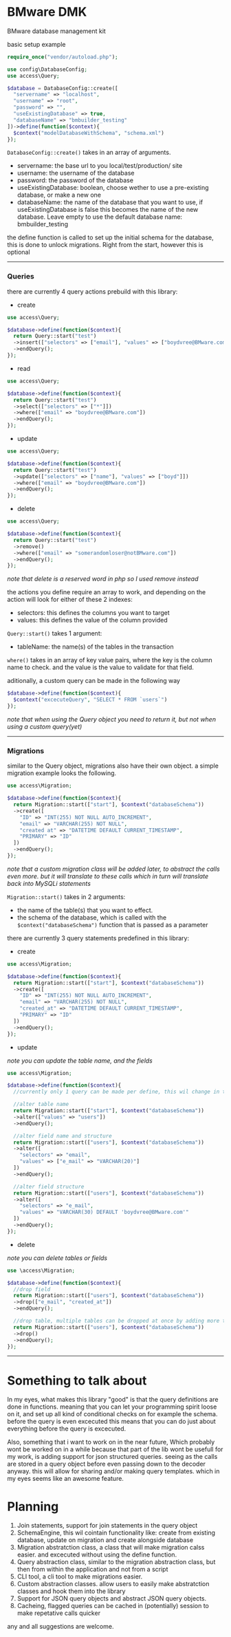 # BMware DMK

BMware database management kit

basic setup example

```PHP
require_once("vendor/autoload.php");

use config\DatabaseConfig;
use access\Query;

$database = DatabaseConfig::create([
  "servername" => "localhost",
  "username" => "root",
  "password" => "",
  "useExistingDatabase" => true,
  "databaseName" => "bmbuilder_testing"
])->define(function($context){
  $context("modelDatabaseWithSchema", "schema.xml")
});
```

`DatabaseConfig::create()` takes in an array of arguments.

- servername: the base url to you local/test/production/ site
- username: the username of the database
- password: the password of the database
- useExistingDatabase: boolean, choose wether to use a pre-existing database, or make a new one
- databaseName: the name of the database that you want to use, if useExistingDatabase is false
  this becomes the name of the new database. Leave empty to use the default database name: bmbuilder_testing

the define function is called to set up the initial schema for the database, this is done to unlock migrations. Right from the start, however this is optional

---

### Queries

there are currently 4 query actions prebuild with this library:

- create

```PHP
use access\Query;

$database->define(function($context){
  return Query::start("test")
  ->insert(["selectors" => ["email"], "values" => ["boydvree@BMware.com"]])
  ->endQuery();
});
```

- read

```PHP
use access\Query;

$database->define(function($context){
  return Query::start("test")
  ->select(["selectors" => ["*"]])
  ->where(["email" => "boydvree@BMware.com"])
  ->endQuery();
});
```

- update

```PHP
use access\Query;

$database->define(function($context){
  return Query::start("test")
  ->update(["selectors" => ["name"], "values" => ["boyd"]])
  ->where(["email" => "boydvree@BMware.com"])
  ->endQuery();
});
```

- delete

```PHP
use access\Query;

$database->define(function($context){
  return Query::start("test")
  ->remove()
  ->where(["email" => "somerandomloser@notBMware.com"])
  ->endQuery();
});
```

_note that delete is a reserved word in php so I used remove instead_

the actions you define require an array to work, and depending on the action
will look for either of these 2 indexes:

- selectors: this defines the columns you want to target
- values: this defines the value of the column provided

`Query::start()` takes 1 argument:

- tableName: the name(s) of the tables in the transaction

`where()` takes in an array of key value pairs, where the key
is the column name to check. and the value is the value to validate for that field.

aditionally, a custom query can be made in the following way

```php
$database->define(function($context){
  $context("excecuteQuery", "SELECT * FROM `users`")
});
```

_note that when using the Query object you need to return it, but not when using a custom query(yet)_

---

### Migrations

similar to the Query object, migrations also have their own object. a simple migration example looks the following.

```php
use access\Migration;

$database->define(function($context){
  return Migration::start(["start"], $context("databaseSchema"))
  ->create([
    "ID" => "INT(255) NOT NULL AUTO_INCREMENT",
    "email" => "VARCHAR(255) NOT NULL",
    "created at" => "DATETIME DEFAULT CURRENT_TIMESTAMP",
    "PRIMARY" => "ID"
  ])
  ->endQuery();
});
```

_note that a custom migration class will be added later, to abstract the calls even more. but it will translate to these calls which in turn will translate back into MySQLi statements_

`Migration::start()` takes in 2 arguments:

- the name of the table(s) that you want to effect.
- the schema of the database, which is called with the `$context("databaseSchema")` function that is passed as a parameter

there are currently 3 query statements predefined in this library:

- create

```php
use access\Migration;

$database->define(function($context){
  return Migration::start(["start"], $context("databaseSchema"))
  ->create([
    "ID" => "INT(255) NOT NULL AUTO_INCREMENT",
    "email" => "VARCHAR(255) NOT NULL",
    "created_at" => "DATETIME DEFAULT CURRENT_TIMESTAMP",
    "PRIMARY" => "ID"
  ])
  ->endQuery();
});
```

- update

_note you can update the table name, and the fields_

```php
use access\Migration;

$database->define(function($context){
  //currently only 1 query can be made per define, this wil change in the future, so remove the statements you dont want to try

  //alter table name
  return Migration::start(["start"], $context("databaseSchema"))
  ->alter(["values" => "users"])
  ->endQuery();

  //alter field name and structure
  return Migration::start(["users"], $context("databaseSchema"))
  ->alter([
    "selectors" => "email",
    "values" => ["e_mail" => "VARCHAR(20)"]
  ])
  ->endQuery();

  //alter field structure
  return Migration::start(["users"], $context("databaseSchema"))
  ->alter([
    "selectors" => "e_mail",
    "values" => "VARCHAR(30) DEFAULT 'boydvree@BMware.com'"
  ])
  ->endQuery();
});
```

- delete

_note you can delete tables or fields_

```php
use \access\Migration;

$database->define(function($context){
  //drop field
  return Migration::start(["users"], $context("databaseSchema"))
  ->drop(["e_mail", "created_at"])
  ->endQuery();

  //drop table, multiple tables can be dropped at once by adding more to the array of tables
  return Migration::start(["users"], $context("databaseSchema"))
  ->drop()
  ->endQuery();
});
```

---

# Something to talk about

In my eyes, what makes this library "good" is that the query definitions are done in functions. meaning that you can let your programming spirit loose on it, and set up all kind of conditional checks on for example the schema. before the query is even excecuted this means that you can do just about everything before the query is excecuted.

Also, something that i want to work on in the near future, Which probably wont be worked on in a while because that part of the lib wont be usefull for my work, is adding support for json structured queries. seeing as the calls are stored in a query object before even passing down to the decoder anyway. this will allow for sharing and/or making query templates. which in my eyes seems like an awesome feature.

# Planning

1. Join statements, support for join statements in the query object
2. SchemaEngine, this wil cointain functionality like: create from existing database, update on migration and create alongside database
3. Migration abstratction class, a class that will make migration calss easier. and excecuted without using the define function.
4. Query abstraction class, similar to the migration abstraction class, but then from within the application and not from a script
5. CLI tool, a cli tool to make migrations easier.
6. Custom abstraction classes. allow users to easily make abstratction classes and hook them into the library
7. Support for JSON query objects and abstract JSON query objects.
8. Cacheing, flagged queries can be cached in (potentially) session to make repetative calls quicker

any and all suggestions are welcome.
